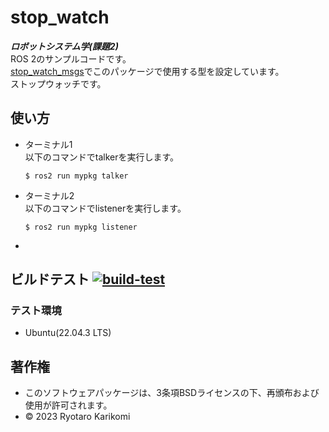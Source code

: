 # stop_watch
***ロボットシステム学(課題2)***  
ROS 2のサンプルコードです。  
[stop_watch_msgs]()でこのパッケージで使用する型を設定しています。  
ストップウォッチです。


## 使い方
* ターミナル1  
  以下のコマンドでtalkerを実行します。
  ```
  $ ros2 run mypkg talker
  ```

* ターミナル2  
  以下のコマンドでlistenerを実行します。
  ```
  $ ros2 run mypkg listener
  ```

* 

## ビルドテスト [![build-test]()]()


### テスト環境
* Ubuntu(22.04.3 LTS)


## 著作権
* このソフトウェアパッケージは、3条項BSDライセンスの下、再頒布および使用が許可されます。
* © 2023 Ryotaro Karikomi
